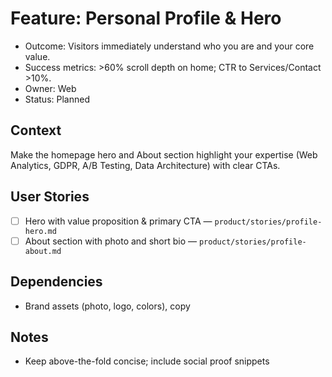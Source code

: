 # Feature: Personal Profile & Hero

- Outcome: Visitors immediately understand who you are and your core value.
- Success metrics: >60% scroll depth on home; CTR to Services/Contact >10%.
- Owner: Web
- Status: Planned

## Context

Make the homepage hero and About section highlight your expertise (Web Analytics, GDPR, A/B Testing, Data Architecture) with clear CTAs.

## User Stories

- [ ] Hero with value proposition & primary CTA — `product/stories/profile-hero.md`
- [ ] About section with photo and short bio — `product/stories/profile-about.md`

## Dependencies

- Brand assets (photo, logo, colors), copy

## Notes

- Keep above-the-fold concise; include social proof snippets

